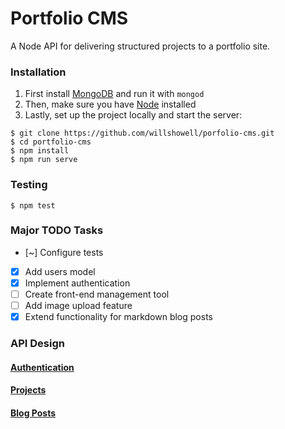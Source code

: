 # Portfolio CMS

A Node API for delivering structured projects to a portfolio site.


### Installation

1. First install [MongoDB](https://www.mongodb.org/) and run it with `mongod`
2. Then, make sure you have [Node](https://nodejs.org) installed
3. Lastly, set up the project locally and start the server:

```
$ git clone https://github.com/willshowell/porfolio-cms.git
$ cd portfolio-cms
$ npm install
$ npm run serve
```

### Testing
```
$ npm test
```

### Major TODO Tasks
* [~] Configure tests
* [x] Add users model
* [x] Implement authentication
* [ ] Create front-end management tool
* [ ] Add image upload feature
* [X] Extend functionality for markdown blog posts 

### API Design

#### [Authentication](./docs/api_authentication.md)

#### [Projects](./docs/api_projects.md)

#### [Blog Posts](./docs/api_blogposts.md)


